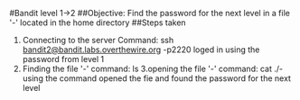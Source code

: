 #Bandit level 1->2
##Objective: Find the password for the next level in a file '-' located in the home directory
##Steps taken
1. Connecting to the server
   Command: ssh bandit2@bandit.labs.overthewire.org -p2220
   loged in using the password from level 1
2. Finding the file '-'
   command: ls
3.opening the file '-'
   command: cat ./-
   using the command opened the fie and found the password for the next level
